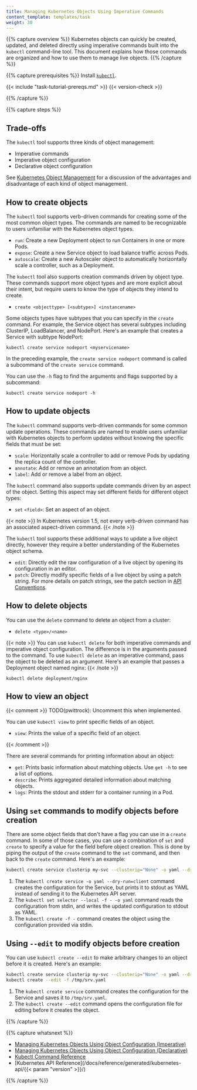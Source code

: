 ```yaml
---
title: Managing Kubernetes Objects Using Imperative Commands
content_template: templates/task
weight: 30
---
```


{{% capture overview %}} Kubernetes objects can quickly be created, updated, and
deleted directly using imperative commands built into the `kubectl` command-line
tool. This document explains how those commands are organized and how to use
them to manage live objects. {{% /capture %}}

{{% capture prerequisites %}} Install
[`kubectl`](/docs/tasks/tools/install-kubectl/).

{{< include "task-tutorial-prereqs.md" >}} {{< version-check >}}

{{% /capture %}}

{{% capture steps %}}

## Trade-offs

The `kubectl` tool supports three kinds of object management:

- Imperative commands
- Imperative object configuration
- Declarative object configuration

See
[Kubernetes Object Management](/docs/concepts/overview/working-with-objects/object-management/)
for a discussion of the advantages and disadvantage of each kind of object
management.

## How to create objects

The `kubectl` tool supports verb-driven commands for creating some of the most
common object types. The commands are named to be recognizable to users
unfamiliar with the Kubernetes object types.

- `run`: Create a new Deployment object to run Containers in one or more Pods.
- `expose`: Create a new Service object to load balance traffic across Pods.
- `autoscale`: Create a new Autoscaler object to automatically horizontally
  scale a controller, such as a Deployment.

The `kubectl` tool also supports creation commands driven by object type. These
commands support more object types and are more explicit about their intent, but
require users to know the type of objects they intend to create.

- `create <objecttype> [<subtype>] <instancename>`

Some objects types have subtypes that you can specify in the `create` command.
For example, the Service object has several subtypes including ClusterIP,
LoadBalancer, and NodePort. Here's an example that creates a Service with
subtype NodePort:

```shell
kubectl create service nodeport <myservicename>
```

In the preceding example, the `create service nodeport` command is called a
subcommand of the `create service` command.

You can use the `-h` flag to find the arguments and flags supported by a
subcommand:

```shell
kubectl create service nodeport -h
```

## How to update objects

The `kubectl` command supports verb-driven commands for some common update
operations. These commands are named to enable users unfamiliar with Kubernetes
objects to perform updates without knowing the specific fields that must be set:

- `scale`: Horizontally scale a controller to add or remove Pods by updating the
  replica count of the controller.
- `annotate`: Add or remove an annotation from an object.
- `label`: Add or remove a label from an object.

The `kubectl` command also supports update commands driven by an aspect of the
object. Setting this aspect may set different fields for different object types:

- `set` `<field>`: Set an aspect of an object.

{{< note >}} In Kubernetes version 1.5, not every verb-driven command has an
associated aspect-driven command. {{< /note >}}

The `kubectl` tool supports these additional ways to update a live object
directly, however they require a better understanding of the Kubernetes object
schema.

- `edit`: Directly edit the raw configuration of a live object by opening its
  configuration in an editor.
- `patch`: Directly modify specific fields of a live object by using a patch
  string. For more details on patch strings, see the patch section in
  [API Conventions](https://git.k8s.io/community/contributors/devel/sig-architecture/api-conventions.md#patch-operations).

## How to delete objects

You can use the `delete` command to delete an object from a cluster:

- `delete <type>/<name>`

{{< note >}} You can use `kubectl delete` for both imperative commands and
imperative object configuration. The difference is in the arguments passed to
the command. To use `kubectl delete` as an imperative command, pass the object
to be deleted as an argument. Here's an example that passes a Deployment object
named nginx: {{< /note >}}

```shell
kubectl delete deployment/nginx
```

## How to view an object

{{< comment >}} TODO(pwittrock): Uncomment this when implemented.

You can use `kubectl view` to print specific fields of an object.

- `view`: Prints the value of a specific field of an object.

{{< /comment >}}

There are several commands for printing information about an object:

- `get`: Prints basic information about matching objects. Use `get -h` to see a
  list of options.
- `describe`: Prints aggregated detailed information about matching objects.
- `logs`: Prints the stdout and stderr for a container running in a Pod.

## Using `set` commands to modify objects before creation

There are some object fields that don't have a flag you can use in a `create`
command. In some of those cases, you can use a combination of `set` and `create`
to specify a value for the field before object creation. This is done by piping
the output of the `create` command to the `set` command, and then back to the
`create` command. Here's an example:

```sh
kubectl create service clusterip my-svc --clusterip="None" -o yaml --dry-run=client | kubectl set selector --local -f - 'environment=qa' -o yaml | kubectl create -f -
```

1. The `kubectl create service -o yaml --dry-run=client` command creates the
   configuration for the Service, but prints it to stdout as YAML instead of
   sending it to the Kubernetes API server.
1. The `kubectl set selector --local -f - -o yaml` command reads the
   configuration from stdin, and writes the updated configuration to stdout as
   YAML.
1. The `kubectl create -f -` command creates the object using the configuration
   provided via stdin.

## Using `--edit` to modify objects before creation

You can use `kubectl create --edit` to make arbitrary changes to an object
before it is created. Here's an example:

```sh
kubectl create service clusterip my-svc --clusterip="None" -o yaml --dry-run=client > /tmp/srv.yaml
kubectl create --edit -f /tmp/srv.yaml
```

1. The `kubectl create service` command creates the configuration for the
   Service and saves it to `/tmp/srv.yaml`.
1. The `kubectl create --edit` command opens the configuration file for editing
   before it creates the object.

{{% /capture %}}

{{% capture whatsnext %}}

- [Managing Kubernetes Objects Using Object Configuration (Imperative)](/docs/tasks/manage-kubernetes-objects/imperative-config/)
- [Managing Kubernetes Objects Using Object Configuration (Declarative)](/docs/tasks/manage-kubernetes-objects/declarative-config/)
- [Kubectl Command Reference](/docs/reference/generated/kubectl/kubectl/)
- [Kubernetes API
  Reference](/docs/reference/generated/kubernetes-api/{{< param "version" >}}/)

{{% /capture %}}
